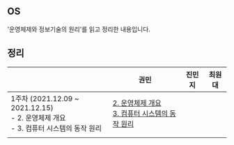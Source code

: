 ## OS

'운영체제와 정보기술의 원리'를 읽고 정리한 내용입니다.





## 정리

|                                                              | 권민 | 진민지 | 최원대 |
| ------------------------------------------------------------ | ---- | ------ | ------ |
| 1주차 (2021.12.09 ~ 2021.12.15)<br />- 2. 운영체제 개요<br />- 3. 컴퓨터 시스템의 동작 원리 |  [2. 운영체제 개요](https://minkwon4.tistory.com/293)<br />[3. 컴퓨터 시스템의 동작 원리](https://minkwon4.tistory.com/294) |        |        |
|                                                              |      |        |        |

